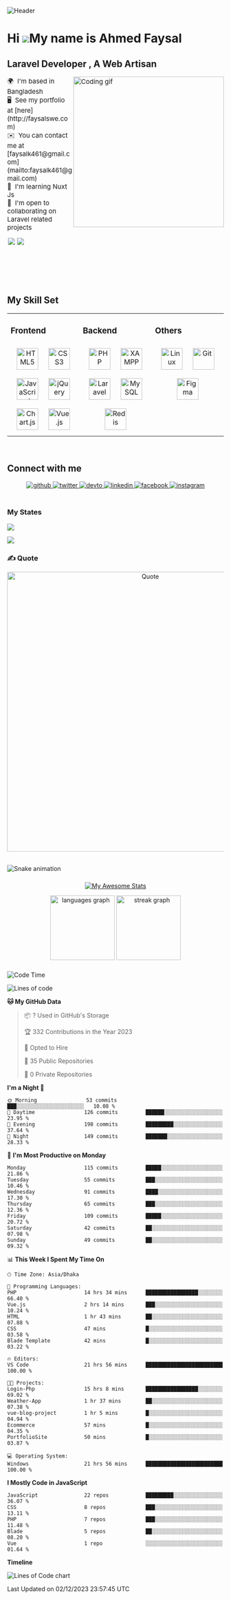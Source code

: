 
![Header](./github-header-image.png)


Hi ![](https://user-images.githubusercontent.com/18350557/176309783-0785949b-9127-417c-8b55-ab5a4333674e.gif)My name is Ahmed Faysal
====================================================================================================================================

Laravel Developer , A Web Artisan
---------------------------------
<p style="font-size:15px;font-weight:400;"> 
<img align="right" width="350" src="./programmer.gif" alt="Coding gif" />
🌍  I'm based in Bangladesh<br>
 🖥️  See my portfolio at [here](http://faysalswe.com)<br>
 ✉️  You can contact me at [faysalk461@gmail.com](mailto:faysalk461@gmail.com)<br>
 🧠  I'm learning Nuxt Js<br>
 🤝  I'm open to collaborating on Laravel related projects<br>
</p>


<div  style="display:flex;  margin:2px;">
<div style="display:flex;  margin-right:5px;"><a margin="2px" href="https://www.github.com/faysal0x1" target="_blank" rel="noreferrer">
  <img src="https://img.shields.io/github/followers/faysal0x1?logo=github&style=for-the-badge&color=0891b2&labelColor=0f172a" />
</a></div>
<div><a href="https://www.twitter.com/faysal0x1" target="_blank" rel="noreferrer">
  <img src="https://img.shields.io/twitter/follow/faysal0x1?logo=twitter&style=for-the-badge&color=0891b2&labelColor=0f172a" />
</a></div>

</div>


<br>
<br>
<br>
<br>
<br>


## My Skill Set  
<table><tr><td valign="top" width="33%">



### Frontend  
<div align="center">  
<a href="https://en.wikipedia.org/wiki/HTML5" target="_blank"><img style="margin: 10px" src="https://profilinator.rishav.dev/skills-assets/html5-original-wordmark.svg" alt="HTML5" height="50" /></a>  
<a href="https://www.w3schools.com/css/" target="_blank"><img style="margin: 10px" src="https://profilinator.rishav.dev/skills-assets/css3-original-wordmark.svg" alt="CSS3" height="50" /></a>  
<a href="https://www.javascript.com/" target="_blank"><img style="margin: 10px" src="https://profilinator.rishav.dev/skills-assets/javascript-original.svg" alt="JavaScript" height="50" /></a>  
<a href="https://jquery.com/" target="_blank"><img style="margin: 10px" src="https://profilinator.rishav.dev/skills-assets/jquery.png" alt="jQuery" height="50" /></a>  
<a href="https://www.chartjs.org/" target="_blank"><img style="margin: 10px" src="https://profilinator.rishav.dev/skills-assets/logo-title.svg" alt="Chart.js" height="50" /></a>  
<a href="https://vuejs.org/" target="_blank"><img style="margin: 10px" src="https://profilinator.rishav.dev/skills-assets/vuejs-original-wordmark.svg" alt="Vue.js" height="50" /></a>  
</div>

</td><td valign="top" width="33%">



### Backend  
<div align="center">  
<a href="https://www.php.net/" target="_blank"><img style="margin: 10px" src="https://profilinator.rishav.dev/skills-assets/php-original.svg" alt="PHP" height="50" /></a>  
<a href="https://www.apachefriends.org/" target="_blank"><img style="margin: 10px" src="https://profilinator.rishav.dev/skills-assets/xampp.png" alt="XAMPP" height="50" /></a>  
<a href="https://laravel.com/" target="_blank"><img style="margin: 10px" src="https://profilinator.rishav.dev/skills-assets/laravel-plain-wordmark.svg" alt="Laravel" height="50" /></a>  
<a href="https://www.mysql.com/" target="_blank"><img style="margin: 10px" src="https://profilinator.rishav.dev/skills-assets/mysql-original-wordmark.svg" alt="MySQL" height="50" /></a>  
<a href="https://redis.io/" target="_blank"><img style="margin: 10px" src="https://profilinator.rishav.dev/skills-assets/redis-original-wordmark.svg" alt="Redis" height="50" /></a>  
</div>

</td><td valign="top" width="33%">



### Others  
<div align="center">  
<a href="https://www.linux.org/" target="_blank"><img style="margin: 10px" src="https://profilinator.rishav.dev/skills-assets/linux-original.svg" alt="Linux" height="50" /></a>  
<a href="https://github.com/" target="_blank"><img style="margin: 10px" src="https://profilinator.rishav.dev/skills-assets/git-scm-icon.svg" alt="Git" height="50" /></a>  
<a href="https://www.figma.com/" target="_blank"><img style="margin: 10px" src="https://profilinator.rishav.dev/skills-assets/figma-icon.svg" alt="Figma" height="50" /></a>  
</div>

</td></tr></table>  

<br/>  


## Connect with me  
<div align="center">
<a href="https://github.com/faysal0x1" target="_blank">
<img src=https://img.shields.io/badge/github-%2324292e.svg?&style=for-the-badge&logo=github&logoColor=white alt=github style="margin-bottom: 5px;" />
</a>
<a href="https://twitter.com/faysal0x1" target="_blank">
<img src=https://img.shields.io/badge/twitter-%2300acee.svg?&style=for-the-badge&logo=twitter&logoColor=white alt=twitter style="margin-bottom: 5px;" />
</a>
<a href="https://dev.to/faysal0x1" target="_blank">
<img src=https://img.shields.io/badge/dev.to-%2308090A.svg?&style=for-the-badge&logo=dev.to&logoColor=white alt=devto style="margin-bottom: 5px;" />
</a>
<a href="https://linkedin.com/in/faysal0x1" target="_blank">
<img src=https://img.shields.io/badge/linkedin-%231E77B5.svg?&style=for-the-badge&logo=linkedin&logoColor=white alt=linkedin style="margin-bottom: 5px;" />
</a>
<a href="https://www.facebook.com/faysal0x2" target="_blank">
<img src=https://img.shields.io/badge/facebook-%232E87FB.svg?&style=for-the-badge&logo=facebook&logoColor=white alt=facebook style="margin-bottom: 5px;" />
</a>
<a href="https://instagram.com/faysal0x1" target="_blank">
<img src=https://img.shields.io/badge/instagram-%23000000.svg?&style=for-the-badge&logo=instagram&logoColor=white alt=instagram style="margin-bottom: 5px;" />
</a>  
</div>  
  

<br/>  




### My States

<p align="left"> 
<img src="./profile-3d-contrib/profile-night-view.svg">
</p>
<p align="left"> 
<img src="./wrapped_faysal0x1.png">
</p>


<!-- ## 🏆GitHub Trophies
![](https://github-trophies.vercel.app/?username=faysal0x1&theme=radical&no-frame=false&no-bg=false&margin-w=4) -->



<!-- ### Badges

<b> <h1>My GitHub Stats</h1></b>

<div align="center"><a  href="http://www.github.com/faysal0x1"><img src="https://github-readme-stats.vercel.app/api?username=faysal0x1&show_icons=true&hide=&count_private=true&title_color=ffffff&text_color=ffffff&icon_color=0891b2&bg_color=0f172a&hide_border=true&show_icons=true" alt="faysal0x1's GitHub stats" /></a>

<a href="http://www.github.com/faysal0x1"><img src="https://github-readme-streak-stats.herokuapp.com/?user=faysal0x1&stroke=ffffff&background=0f172a&ring=ffffff&fire=ffffff&currStreakNum=ffffff&currStreakLabel=ffffff&sideNums=ffffff&sideLabels=ffffff&dates=ffffff&hide_border=true" /></a></div> -->




### ✍️ Quote

<p align="center">
  <img src="https://quotes-github-readme.vercel.app/api?type=horizontal&theme=radical" alt="Quote" width="650px">
</p>

<br clear="both">

<img align="center" src="https://raw.githubusercontent.com/faysal0x1/faysal0x1/output/snake.svg" alt="Snake animation" />

###

<div align="center">

[![My Awesome Stats ](https://awesome-github-stats.azurewebsites.net/user-stats/faysal0x1?cardType=github&theme=github-dark&preferLogin=false)](https://git.io/awesome-stats-card)

</div>

<div align="center">
  

  
  <img src="https://github-readme-stats.vercel.app/api/top-langs?username=faysal0x1&locale=en&hide_title=false&layout=compact&card_width=320&langs_count=5&theme=dracula&hide_border=false&order=2" height="150" alt="languages graph"  />
  <img src="https://streak-stats.demolab.com?user=faysal0x1&locale=en&mode=daily&theme=dracula&hide_border=false&border_radius=5&order=3" height="150" alt="streak graph"  />
</div>

###


<!--START_SECTION:waka-->
![Code Time](http://img.shields.io/badge/Code%20Time-547%20hrs%202%20mins-blue)

![Lines of code](https://img.shields.io/badge/From%20Hello%20World%20I%27ve%20Written-10.9%20million%20lines%20of%20code-blue)

**🐱 My GitHub Data** 

> 📦 ? Used in GitHub's Storage 
 > 
> 🏆 332 Contributions in the Year 2023
 > 
> 💼 Opted to Hire
 > 
> 📜 35 Public Repositories 
 > 
> 🔑 0 Private Repositories 
 > 
**I'm a Night 🦉** 

```text
🌞 Morning                53 commits          ███░░░░░░░░░░░░░░░░░░░░░░   10.08 % 
🌆 Daytime                126 commits         ██████░░░░░░░░░░░░░░░░░░░   23.95 % 
🌃 Evening                198 commits         █████████░░░░░░░░░░░░░░░░   37.64 % 
🌙 Night                  149 commits         ███████░░░░░░░░░░░░░░░░░░   28.33 % 
```
📅 **I'm Most Productive on Monday** 

```text
Monday                   115 commits         █████░░░░░░░░░░░░░░░░░░░░   21.86 % 
Tuesday                  55 commits          ███░░░░░░░░░░░░░░░░░░░░░░   10.46 % 
Wednesday                91 commits          ████░░░░░░░░░░░░░░░░░░░░░   17.30 % 
Thursday                 65 commits          ███░░░░░░░░░░░░░░░░░░░░░░   12.36 % 
Friday                   109 commits         █████░░░░░░░░░░░░░░░░░░░░   20.72 % 
Saturday                 42 commits          ██░░░░░░░░░░░░░░░░░░░░░░░   07.98 % 
Sunday                   49 commits          ██░░░░░░░░░░░░░░░░░░░░░░░   09.32 % 
```


📊 **This Week I Spent My Time On** 

```text
🕑︎ Time Zone: Asia/Dhaka

💬 Programming Languages: 
PHP                      14 hrs 34 mins      █████████████████░░░░░░░░   66.40 % 
Vue.js                   2 hrs 14 mins       ███░░░░░░░░░░░░░░░░░░░░░░   10.24 % 
HTML                     1 hr 43 mins        ██░░░░░░░░░░░░░░░░░░░░░░░   07.88 % 
CSS                      47 mins             █░░░░░░░░░░░░░░░░░░░░░░░░   03.58 % 
Blade Template           42 mins             █░░░░░░░░░░░░░░░░░░░░░░░░   03.22 % 

🔥 Editors: 
VS Code                  21 hrs 56 mins      █████████████████████████   100.00 % 

🐱‍💻 Projects: 
Login-Php                15 hrs 8 mins       █████████████████░░░░░░░░   69.02 % 
Weather-App              1 hr 37 mins        ██░░░░░░░░░░░░░░░░░░░░░░░   07.38 % 
vue-blog-project         1 hr 5 mins         █░░░░░░░░░░░░░░░░░░░░░░░░   04.94 % 
Ecommerce                57 mins             █░░░░░░░░░░░░░░░░░░░░░░░░   04.35 % 
PortfolioSite            50 mins             █░░░░░░░░░░░░░░░░░░░░░░░░   03.87 % 

💻 Operating System: 
Windows                  21 hrs 56 mins      █████████████████████████   100.00 % 
```

**I Mostly Code in JavaScript** 

```text
JavaScript               22 repos            █████████░░░░░░░░░░░░░░░░   36.07 % 
CSS                      8 repos             ███░░░░░░░░░░░░░░░░░░░░░░   13.11 % 
PHP                      7 repos             ███░░░░░░░░░░░░░░░░░░░░░░   11.48 % 
Blade                    5 repos             ██░░░░░░░░░░░░░░░░░░░░░░░   08.20 % 
Vue                      1 repo              ░░░░░░░░░░░░░░░░░░░░░░░░░   01.64 % 
```



**Timeline**

![Lines of Code chart](https://raw.githubusercontent.com/faysal0x1/faysal0x1/main/assets/bar_graph.png)


 Last Updated on 02/12/2023 23:57:45 UTC
<!--END_SECTION:waka-->